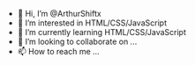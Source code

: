 - 👋 Hi, I’m @ArthurShiftx
- 👀 I’m interested in HTML/CSS/JavaScript
- 🌱 I’m currently learning HTML/CSS/JavaScript
- 💞️ I’m looking to collaborate on ...
- 📫 How to reach me ...

<!---
ArthurShiftx/ArthurShiftx is a ✨ special ✨ repository because its `README.md` (this file) appears on your GitHub profile.
You can click the Preview link to take a look at your changes.
--->
